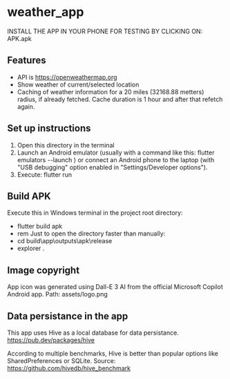 # weather_app

INSTALL THE APP IN YOUR PHONE FOR TESTING BY CLICKING ON:
APK.apk

## Features

- API is https://openweathermap.org
- Show weather of current/selected location
- Caching of weather information for a 20 miles (32168.88 metters) radius, if already fetched. Cache duration is 1 hour and after that refetch again.

## Set up instructions

1. Open this directory in the terminal
2. Launch an Android emulator (usually with a command like this: flutter emulators --launch <my-emulator-name>) or connect an Android phone to the laptop (with "USB debugging" option enabled in "Settings/Developer options").
3. Execute: flutter run

## Build APK

Execute this in Windows terminal in the project root directory:

- flutter build apk
- rem Just to open the directory faster than manually:
- cd build\app\outputs\apk\release
- explorer .

## Image copyright

App icon was generated using Dall-E 3 AI from the official Microsoft Copilot Android app.
Path: assets/logo.png

## Data persistance in the app

This app uses Hive as a local database for data persistance.
https://pub.dev/packages/hive

According to multiple benchmarks, Hive is better than popular options like SharedPreferences or SQLite. Source:
https://github.com/hivedb/hive_benchmark